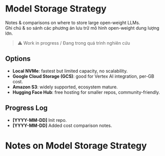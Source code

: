 # Model Storage Strategy

Notes & comparisons on where to store large open-weight LLMs.  
Ghi chú & so sánh các phương án lưu trữ mô hình open-weight dung lượng lớn.

> ⚠️ Work in progress / Đang trong quá trình nghiên cứu

## Options
- **Local NVMe**: fastest but limited capacity, no scalability.
- **Google Cloud Storage (GCS)**: good for Vertex AI integration, per-GB cost.
- **Amazon S3**: widely supported, ecosystem mature.
- **Hugging Face Hub**: free hosting for smaller repos, community-friendly.

## Progress Log
- **[YYYY-MM-DD]** Init repo.
- **[YYYY-MM-DD]** Added cost comparison notes.
# Notes on Model Storage Strategy
